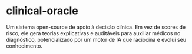 # clinical-oracle
Um sistema open-source de apoio à decisão clínica. Em vez de scores de risco, ele gera teorias explicativas e auditáveis para auxiliar médicos no diagnóstico, potencializado por um motor de IA que raciocina e evolui seu conhecimento.
